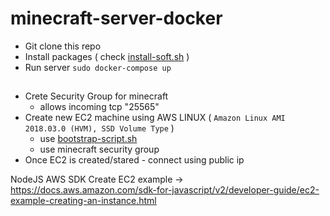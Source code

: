 # minecraft-server-docker

 * Git clone this repo
 * Install packages ( check [install-soft.sh](./install-soft.sh) )
 * Run server `sudo docker-compose up`

## 

 * Crete Security Group for minecraft
    - allows incoming tcp "25565"
 * Create new EC2 machine using AWS LINUX ( `Amazon Linux AMI 2018.03.0 (HVM), SSD Volume Type` )
    - use [bootstrap-script.sh](./bootstrap-script.sh)
    - use minecraft security group
 * Once EC2 is created/stared - connect using public ip


NodeJS AWS SDK Create EC2 example -> https://docs.aws.amazon.com/sdk-for-javascript/v2/developer-guide/ec2-example-creating-an-instance.html